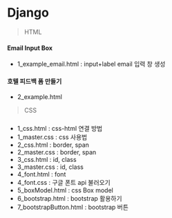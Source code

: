 # Django


> HTML
#### Email Input Box
- 1_example_email.html : input+label email 입력 창 생성

#### 호텔 피드백 폼 만들기
- 2_example.html

> CSS
### 
- 1_css.html : css-html 연결 방법
- 1_master.css : css 사용법
- 2_css.html : border, span
- 2_master.css : border, span
- 3_css.html : id, class
- 3_master.css : id, class
- 4_font.html : font
- 4_font.css : 구글 폰트 api 불러오기
- 5_boxModel.html : css Box model 
- 6_bootstrap.html : bootstrap 활용하기
- 7_bootstrapButton.html : bootstrap 버튼 